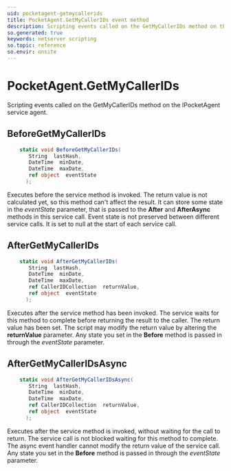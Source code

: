 ```yaml
---
uid: pocketagent-getmycallerids
title: PocketAgent.GetMyCallerIDs event method
description: Scripting events called on the GetMyCallerIDs method on the PocketAgent service agent.
so.generated: true
keywords: netserver scripting
so.topic: reference
so.envir: onsite
---
```

# PocketAgent.GetMyCallerIDs

Scripting events called on the <see cref='M:IPocketAgent.GetMyCallerIDs'>GetMyCallerIDs</see> method on the <see cref='IPocketAgent'>IPocketAgent</see>  service agent.

## BeforeGetMyCallerIDs
```cs
    static void BeforeGetMyCallerIDs(
       String  lastHash,
       DateTime  minDate,
       DateTime  maxDate,
       ref object  eventState
      );
```
Executes before the service method is invoked.
The return value is not calculated yet, so this method can't affect the result.
It can store some state in the *eventState* parameter, that is passed to the **After** and **AfterAsync** methods in this service call.
Event state is not preserved between different service calls. It is set to null at the start of each service call.
## AfterGetMyCallerIDs
```cs
    static void AfterGetMyCallerIDs(
       String  lastHash,
       DateTime  minDate,
       DateTime  maxDate,
       ref CallerIDCollection  returnValue,
       ref object  eventState
      );
```
Executes after the service method has been invoked. The service waits for this method to complete before returning the result to the caller.
The return value has been set. The script may modify the return value by altering the **returnValue** parameter.
Any state you set in the **Before** method is passed in through the *eventState* parameter.
## AfterGetMyCallerIDsAsync
```cs
    static void AfterGetMyCallerIDsAsync(
       String  lastHash,
       DateTime  minDate,
       DateTime  maxDate,
       ref CallerIDCollection  returnValue,
       ref object  eventState
      );
```
Executes after the service method is invoked, without waiting for the call to return.
The service call is not blocked waiting for this method to complete.
The async event handler cannot modify the return value of the service call.
Any state you set in the **Before** method is passed in through the *eventState* parameter.

